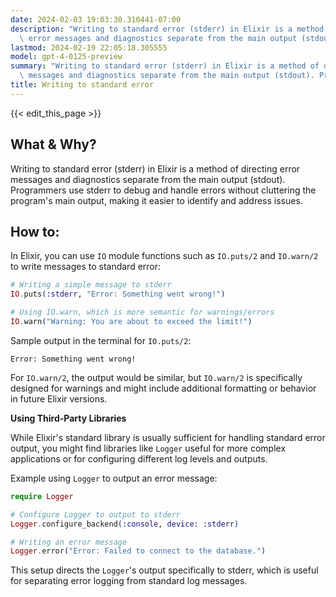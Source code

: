 ```yaml
---
date: 2024-02-03 19:03:30.310441-07:00
description: "Writing to standard error (stderr) in Elixir is a method of directing\
  \ error messages and diagnostics separate from the main output (stdout). Programmers\u2026"
lastmod: 2024-02-19 22:05:18.305555
model: gpt-4-0125-preview
summary: "Writing to standard error (stderr) in Elixir is a method of directing error\
  \ messages and diagnostics separate from the main output (stdout). Programmers\u2026"
title: Writing to standard error
---
```


{{< edit_this_page >}}

## What & Why?

Writing to standard error (stderr) in Elixir is a method of directing error messages and diagnostics separate from the main output (stdout). Programmers use stderr to debug and handle errors without cluttering the program's main output, making it easier to identify and address issues.

## How to:

In Elixir, you can use `IO` module functions such as `IO.puts/2` and `IO.warn/2` to write messages to standard error:

```elixir
# Writing a simple message to stderr
IO.puts(:stderr, "Error: Something went wrong!")

# Using IO.warn, which is more semantic for warnings/errors
IO.warn("Warning: You are about to exceed the limit!")
```

Sample output in the terminal for `IO.puts/2`:
```
Error: Something went wrong!
```

For `IO.warn/2`, the output would be similar, but `IO.warn/2` is specifically designed for warnings and might include additional formatting or behavior in future Elixir versions.

**Using Third-Party Libraries**

While Elixir's standard library is usually sufficient for handling standard error output, you might find libraries like `Logger` useful for more complex applications or for configuring different log levels and outputs.

Example using `Logger` to output an error message:

```elixir
require Logger

# Configure Logger to output to stderr
Logger.configure_backend(:console, device: :stderr)

# Writing an error message
Logger.error("Error: Failed to connect to the database.")
```

This setup directs the `Logger`'s output specifically to stderr, which is useful for separating error logging from standard log messages.
